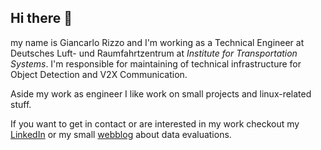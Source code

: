 ## Hi there 👋

my name is Giancarlo Rizzo and I'm working as a Technical Engineer at Deutsches Luft- und Raumfahrtzentrum at _Institute for Transportation Systems_. I'm responsible for maintaining of technical infrastructure for Object Detection and V2X Communication.

Aside my work as engineer I like work on small projects and linux-related stuff.

If you want to get in contact or are interested in my work checkout my [LinkedIn](https://de.linkedin.com/in/giancarlo-rizzo-069170223/it?trk=people-guest_people_search-card) or my small [webblog](https://protogia.github.io/) about data evaluations.
